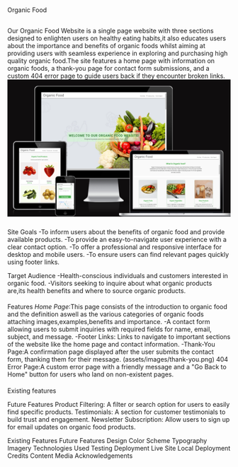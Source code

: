 #
Organic Food
##
Our Organic Food Website is a single page website with three sections designed to enlighten users on healthy eating habits,it also educates users about the importance and benefits of organic foods whilst aiming at providing users with seamless experience in exploring and purchasing high quality organic food.The site features a home page with information on organic foods, a thank-you page for contact form submissions, and a custom 404 error page to guide users back if they encounter broken links.
![Organic Food](assets/images/page.png)

###
Site Goals
-To inform users about the benefits of organic food and provide available products.
-To provide an easy-to-navigate user experience with a clear contact option.
-To offer a professional and responsive interface for desktop and mobile users.
-To ensure users can find relevant pages quickly using footer links.

Target Audience
-Health-conscious individuals and customers interested in organic food.
-Visitors seeking to inquire about what organic products are,its health benefits and where to source organic products.

####
Features
*Home Page*:This page consists of the introduction to organic food and the definition aswell as the various categories of organic foods attaching images,examples,benefits and importance.
-A contact form allowing users to submit inquiries with required fields for name, email, subject, and message.
-Footer Links: Links to navigate to important sections of the website like the home page and contact information.
-Thank-You Page:A confirmation page displayed after the user submits the contact form, thanking them for their message. (assets/images/thank-you.png)
404 Error Page:A custom error page with a friendly message and a "Go Back to Home" button for users who land on non-existent pages.

####
Existing features

Future Features
Product Filtering: A filter or search option for users to easily find specific products.
Testimonials: A section for customer testimonials to build trust and engagement.
Newsletter Subscription: Allow users to sign up for email updates on organic food products.


Existing Features
Future Features
Design
Color Scheme
Typography
Imagery
Technologies Used
Testing
Deployment
Live Site
Local Deployment
Credits
Content
Media
Acknowledgements
